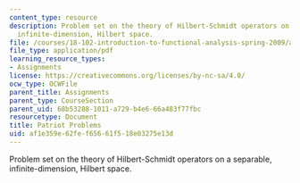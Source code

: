 ```yaml
---
content_type: resource
description: Problem set on the theory of Hilbert-Schmidt operators on a separable,
  infinite-dimension, Hilbert space.
file: /courses/18-102-introduction-to-functional-analysis-spring-2009/af1e359e62fef65661f518e03275e13d_MIT18_102s09_psetp.pdf
file_type: application/pdf
learning_resource_types:
- Assignments
license: https://creativecommons.org/licenses/by-nc-sa/4.0/
ocw_type: OCWFile
parent_title: Assignments
parent_type: CourseSection
parent_uid: 68b53288-1011-a729-b4e6-66a483f77fbc
resourcetype: Document
title: Patriot Problems
uid: af1e359e-62fe-f656-61f5-18e03275e13d
---
```

Problem set on the theory of Hilbert-Schmidt operators on a separable, infinite-dimension, Hilbert space.